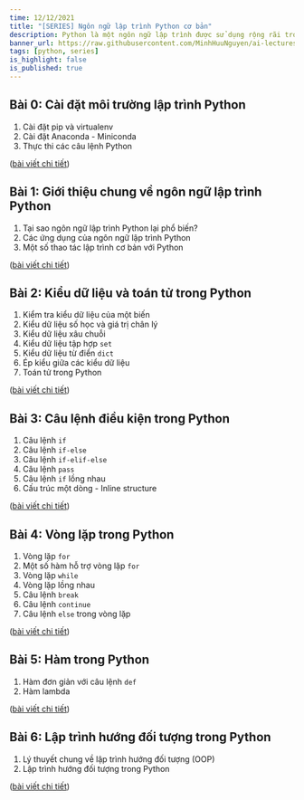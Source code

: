 ```yaml
---
time: 12/12/2021
title: "[SERIES] Ngôn ngữ lập trình Python cơ bản"
description: Python là một ngôn ngữ lập trình được sử dụng rộng rãi trong thời gian gần đây trong lĩnh vực trí tuệ nhân tạo, khoa học dữ liệu, phân tích dữ liệu, và nhiều lĩnh vực khác. Bài viết này sẽ giới thiệu về các kiến thức cơ bản về Python mà bạn cần biết để bắt đầu học lập trình với ngôn ngữ này.
banner_url: https://raw.githubusercontent.com/MinhHuuNguyen/ai-lectures/refs/heads/master/1_python_basic/images/1-introduction/python_logo.png
tags: [python, series]
is_highlight: false
is_published: true
---
```


## Bài 0: Cài đặt môi trường lập trình Python

1. Cài đặt pip và virtualenv
2. Cài đặt Anaconda - Miniconda
3. Thực thi các câu lệnh Python

([bài viết chi tiết](/blog/cai-dat-moi-truong-lap-trinh-python))

## Bài 1: Giới thiệu chung về ngôn ngữ lập trình Python

1. Tại sao ngôn ngữ lập trình Python lại phổ biến?
2. Các ứng dụng của ngôn ngữ lập trình Python
3. Một số thao tác lập trình cơ bản với Python

([bài viết chi tiết](/blog/gioi-thieu-chung-ve-ngon-ngu-lap-trinh-python))

## Bài 2: Kiểu dữ liệu và toán tử trong Python

1. Kiểm tra kiểu dữ liệu của một biến
2. Kiểu dữ liệu số học và giá trị chân lý
3. Kiểu dữ liệu xâu chuỗi
4. Kiểu dữ liệu tập hợp `set`
5. Kiểu dữ liệu từ điển `dict`
6. Ép kiểu giữa các kiểu dữ liệu
7. Toán tử trong Python

([bài viết chi tiết](/blog/kieu-du-lieu-va-toan-tu-trong-python))

## Bài 3: Câu lệnh điều kiện trong Python

1. Câu lệnh `if`
2. Câu lệnh `if-else`
3. Câu lệnh `if-elif-else`
4. Câu lệnh `pass`
5. Câu lệnh `if` lồng nhau
6. Cấu trúc một dòng - Inline structure

([bài viết chi tiết](/blog/cau-lenh-dieu-kien-trong-python))

## Bài 4: Vòng lặp trong Python

1. Vòng lặp `for`
2. Một số hàm hỗ trợ vòng lặp `for`
3. Vòng lặp `while`
4. Vòng lặp lồng nhau
5. Câu lệnh `break`
6. Câu lệnh `continue`
7. Câu lệnh `else` trong vòng lặp

([bài viết chi tiết](/blog/vong-lap-trong-python))

## Bài 5: Hàm trong Python

1. Hàm đơn giản với câu lệnh `def`
2. Hàm lambda

([bài viết chi tiết](/blog/ham-trong-python))

## Bài 6: Lập trình hướng đối tượng trong Python

1. Lý thuyết chung về lập trình hướng đối tượng (OOP)
2. Lập trình hướng đối tượng trong Python

([bài viết chi tiết](/blog/lap-trinh-huong-doi-tuong-trong-python))